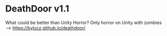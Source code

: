 # DeathDoor v1.1

What could be better than Unity Horror? Only horror on Unity with zombies --> https://bylucz.github.io/deathdoor/ 
